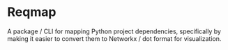 
# Reqmap

A package / CLI for mapping Python project dependencies, specifically by making
it easier to convert them to Networkx / dot format for visualization.
